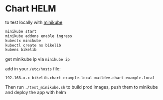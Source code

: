 # Chart HELM

to test locally with [minikube](https://minikube.sigs.k8s.io/docs/)

```bash
minikube start
minikube addons enable ingress
kubectx minikube
kubectl create ns bikelib
kubens bikelib
```

get minikube ip via `minikube ip`

add in your `/etc/hosts` file:

```
192.168.x.x bikelib.chart-example.local maildev.chart-example.local
```

Then run `./test_minikube.sh` to build prod images, push them to minikube and deploy the app with helm
